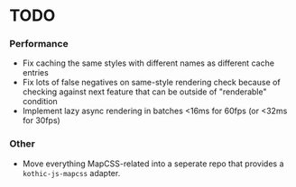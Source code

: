 TODO
====

### Performance

 * Fix caching the same styles with different names as different cache entries
 * Fix lots of false negatives on same-style rendering check because of checking against next feature that can be outside of "renderable" condition
 * Implement lazy async rendering in batches <16ms for 60fps (or <32ms for 30fps)

### Other

 * Move everything MapCSS-related into a seperate repo that provides a `kothic-js-mapcss` adapter.
